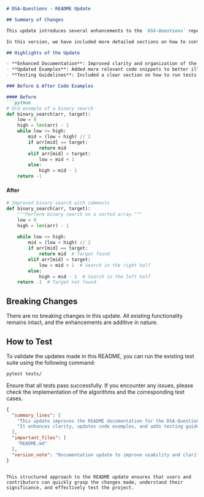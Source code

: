 ```markdown
# DSA-Questions - README Update

## Summary of Changes

This update introduces several enhancements to the `DSA-Questions` repository, focusing on improving the clarity and usability of the README file. The changes aim to provide better guidance for new contributors and users and to organize the content to facilitate quicker understanding of the project's structure and objectives. 

In this version, we have included more detailed sections on how to contribute, as well as improved examples to illustrate key data structures and algorithms. Furthermore, we have added a dedicated testing section to ensure that users can easily validate their implementations. This update is part of our ongoing commitment to maintain high-quality documentation that evolves with the project.

## Highlights of the Update

- **Enhanced Documentation**: Improved clarity and organization of the README to assist new contributors.
- **Updated Examples**: Added more relevant code snippets to better illustrate data structures and algorithms.
- **Testing Guidelines**: Included a clear section on how to run tests to validate implementations.

### Before & After Code Examples

#### Before
```python
# Old example of a binary search
def binary_search(arr, target):
    low = 0
    high = len(arr) - 1
    while low <= high:
        mid = (low + high) // 2
        if arr[mid] == target:
            return mid
        elif arr[mid] < target:
            low = mid + 1
        else:
            high = mid - 1
    return -1
```

#### After
```python
# Improved binary search with comments
def binary_search(arr, target):
    """Perform binary search on a sorted array."""
    low = 0
    high = len(arr) - 1
    
    while low <= high:
        mid = (low + high) // 2
        if arr[mid] == target:
            return mid  # Target found
        elif arr[mid] < target:
            low = mid + 1  # Search in the right half
        else:
            high = mid - 1  # Search in the left half
    return -1  # Target not found
```

## Breaking Changes
There are no breaking changes in this update. All existing functionality remains intact, and the enhancements are additive in nature.

## How to Test

To validate the updates made in this README, you can run the existing test suite using the following command:

```bash
pytest tests/
```

Ensure that all tests pass successfully. If you encounter any issues, please check the implementation of the algorithms and the corresponding test cases.

```json
{
  "summary_lines": [
    "This update improves the README documentation for the DSA-Questions repository.",
    "It enhances clarity, updates code examples, and adds testing guidelines."
  ],
  "important_files": [
    "README.md"
  ],
  "version_note": "Documentation update to improve usability and clarity."
}
```
```

This structured approach to the README update ensures that users and contributors can quickly grasp the changes made, understand their significance, and effectively test the project.